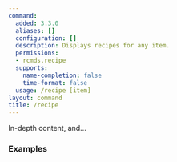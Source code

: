 ```yaml
---
command:
  added: 3.3.0
  aliases: []
  configuration: []
  description: Displays recipes for any item.
  permissions:
  - rcmds.recipe
  supports:
    name-completion: false
    time-format: false
  usage: /recipe [item]
layout: command
title: /recipe
---
```


In-depth content, and...

### Examples


